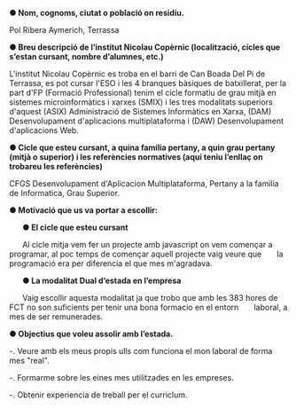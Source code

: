 **● Nom, cognoms, ciutat o població on residiu.**

Pol Ribera Aymerich, Terrassa

**● Breu descripció de l’institut Nicolau Copèrnic (localització, cicles que s’estan cursant,
nombre d’alumnes, etc.)**

L'institut Nicolau Copèrnic es troba en el barri de Can Boada Del Pi de Terrassa, es pot cursar l'ESO i les 4 branques bàsiques de batxillerat, per la part d'FP (Formació Professional) tenim el cicle formatiu de grau mitjà en sistemes microinformàtics i xarxes (SMIX) i les tres modalitats superiors d'aquest (ASIX) Administració de Sistemes Informàtics en Xarxa, (DAM) Desenvolupament d'aplicacions multiplataforma i (DAW) Desenvolupament d'aplicacions Web.

**● Cicle que esteu cursant, a quina família pertany, a quin grau pertany (mitjà o
superior) i les referències normatives (aquí teniu l’enllaç on trobareu les
referències)**

CFGS Desenvolupament d'Aplicacion Multiplataforma, Pertany a la familia de Informatica, Grau Superior.


**● Motivació que us va portar a escollir:**

&nbsp;&nbsp;&nbsp;&nbsp;&nbsp;&nbsp;**● El cicle que esteu cursant**

&nbsp;&nbsp;&nbsp;&nbsp;&nbsp;&nbsp;Al cicle mitja vem fer un projecte amb javascript on vem començar a programar, al poc temps de començar aquell projecte vaig veure que 
&nbsp;&nbsp;&nbsp;&nbsp;&nbsp;&nbsp;la programació era per diferencia el que mes m'agradava.
   
&nbsp;&nbsp;&nbsp;&nbsp;&nbsp;&nbsp;**● La modalitat Dual d’estada en l’empresa**

&nbsp;&nbsp;&nbsp;&nbsp;&nbsp;&nbsp;Vaig escollir aquesta modalitat ja que trobo que amb les 383 hores de FCT no son suficients per tenir una bona formacio en el entorn
&nbsp;&nbsp;&nbsp;&nbsp;&nbsp;&nbsp;laboral, a mes de ser remunerades.

**● Objectius que voleu assolir amb l’estada.**

-. Veure amb els meus propis ulls com funciona el mon laboral de forma mes "real".

-. Formarme sobre les eines mes utilitzades en les empreses.

-. Obtenir experiencia de treball per el curriclum.
